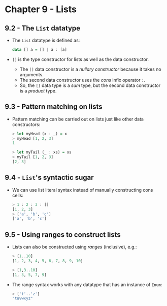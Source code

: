 # Chapter 9 - Lists

## 9.2 - The `List` datatype

- The `List` datatype is defined as:

    ```haskell
    data [] a = [] | a : [a]
    ```

- `[]` is the type constructor for lists as well as the data constructor.
    - The `[]` data constructor is a _nullary constructor_ because it takes no arguments.
    - The second data constructor uses the _cons_ infix operator `:`.
    - So, the `[]` data type is a _sum_ type, but the second data constructor is a _product_ type.


## 9.3 - Pattern matching on lists

- Pattern matching can be carried out on lists just like other data constructors:

    ```haskell
    > let myHead (x : _) = x
    > myHead [1, 2, 3]
    1
    
    > let myTail (_ : xs) = xs
    > myTail [1, 2, 3]
    [2, 3]
    ```

## 9.4 - `List`'s syntactic sugar

- We can use list literal syntax instead of manually constructing cons cells:

    ```haskell
    > 1 : 2 : 3 : []
    [1, 2, 3]
    > ['a', 'b', 'c']
    ['a', 'b', 'c']
    ```

## 9.5 - Using ranges to construct lists

- Lists can also be constructed using _ranges_ (inclusive), e.g.:

    ```haskell
    > [1..10]
    [1, 2, 3, 4, 5, 6, 7, 8, 9, 10]
    
    > [1,3..10]
    [1, 3, 5, 7, 9]
    ```

- The range syntax works with any datatype that has an instance of `Enum`:

    ```haskell
    > ['t'..'z']
    "tuvwxyz"
